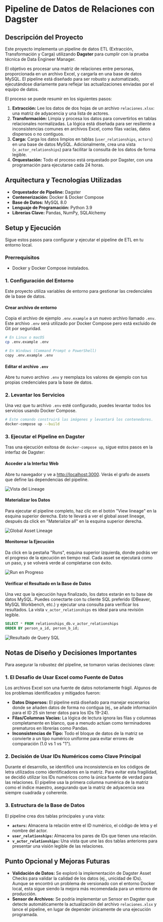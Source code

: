 # Pipeline de Datos de Relaciones con Dagster

## Descripción del Proyecto

Este proyecto implementa un pipeline de datos ETL (Extracción, Transformación y Carga) utilizando **Dagster** para cumplir con la prueba técnica de Data Engineer Manager.

El objetivo es procesar una matriz de relaciones entre personas, proporcionada en un archivo Excel, y cargarla en una base de datos MySQL. El pipeline está diseñado para ser robusto y automatizado, ejecutándose diariamente para reflejar las actualizaciones enviadas por el equipo de datos.

El proceso se puede resumir en los siguientes pasos:

1. **Extracción:** Lee los datos de dos hojas de un archivo `relaciones.xlsx`: una matriz de adyacencia y una lista de actores.
2. **Transformación:** Limpia y procesa los datos para convertirlos en tablas relacionales normalizadas. La lógica está diseñada para ser resiliente a inconsistencias comunes en archivos Excel, como filas vacías, datos dispersos o no contiguos.
3. **Carga:** Carga los datos limpios en tablas (`user_relationships`, `actors`) en una base de datos MySQL. Adicionalmente, crea una vista (`v_actor_relationships`) para facilitar la consulta de los datos de forma legible.
4. **Orquestación:** Todo el proceso está orquestado por Dagster, con una programación para ejecutarse cada 24 horas.

## Arquitectura y Tecnologías Utilizadas

- **Orquestador de Pipeline:** Dagster
- **Contenerización:** Docker & Docker Compose
- **Base de Datos:** MySQL 8.0
- **Lenguaje de Programación:** Python 3.9
- **Librerías Clave:** Pandas, NumPy, SQLAlchemy

## Setup y Ejecución

Sigue estos pasos para configurar y ejecutar el pipeline de ETL en tu entorno local.

### Prerrequisitos

- Docker y Docker Compose instalados.

### 1. Configuración del Entorno

Este proyecto utiliza variables de entorno para gestionar las credenciales de la base de datos.

#### Crear archivo de entorno

Copia el archivo de ejemplo `.env.example` a un nuevo archivo llamado `.env`. Este archivo `.env` será utilizado por Docker Compose pero está excluido de Git por seguridad.

```bash
# En Linux o macOS
cp .env.example .env

# En Windows (Command Prompt o PowerShell)
copy .env.example .env
```

#### Editar el archivo `.env`

Abre tu nuevo archivo `.env` y reemplaza los valores de ejemplo con tus propias credenciales para la base de datos.

### 2. Levantar los Servicios

Una vez que tu archivo `.env` esté configurado, puedes levantar todos los servicios usando Docker Compose.

```bash
# Este comando construirá las imágenes y levantará los contenedores.
docker-compose up --build
```

### 3. Ejecutar el Pipeline en Dagster

Tras una ejecución exitosa de `docker-compose up`, sigue estos pasos en la interfaz de Dagster:

#### Acceder a la Interfaz Web

Abre tu navegador y ve a [http://localhost:3000](http://localhost:3000). Verás el grafo de assets que define las dependencias del pipeline.

![Vista del Lineage](./docs/images/01-view-lineage.png)

#### Materializar los Datos

Para ejecutar el pipeline completo, haz clic en el botón "View lineage" en la esquina superior derecha. Esto te llevará a ver el global asset lineage, después da click en "Materialize all" en la esquina superior derecha.

![Global Asset Lineage](./docs/images/02-global-asset-lineage.png)

#### Monitorear la Ejecución

Da click en la pestaña "Runs", esquina superior izquierda, donde podrás ver el progreso de la ejecución en tiempo real. Cada asset se ejecutará como un paso, y se volverá verde al completarse con éxito.

![Run en Progreso](./docs/images/03-run-in-progress.png)

#### Verificar el Resultado en la Base de Datos

Una vez que la ejecución haya finalizado, los datos estarán en tu base de datos MySQL. Puedes conectarte con tu cliente SQL preferido (DBeaver, MySQL Workbench, etc.) y ejecutar una consulta para verificar los resultados. La vista `v_actor_relationships` es ideal para una revisión legible.

```sql
SELECT * FROM relationships_db.v_actor_relationships
ORDER BY person_a_id, person_b_id;
```

![Resultado de Query SQL](./docs/images/04-sql-query-result.png)

## Notas de Diseño y Decisiones Importantes

Para asegurar la robustez del pipeline, se tomaron varias decisiones clave:

### 1. El Desafío de Usar Excel como Fuente de Datos

Los archivos Excel son una fuente de datos notoriamente frágil. Algunos de los problemas identificados y mitigados fueron:

- **Datos Dispersos:** El pipeline está diseñado para manejar escenarios donde se añaden datos de forma no contigua (ej., se añade información para el ID 25 sin tener datos para los IDs 19-24).
- **Filas/Columnas Vacías:** La lógica de lectura ignora las filas y columnas completamente en blanco, que a menudo actúan como terminadores prematuros en librerías como Pandas.
- **Inconsistencias de Tipo:** Todo el bloque de datos de la matriz se convierte a un tipo numérico uniforme para evitar errores de comparación (1.0 vs 1 vs "1").

### 2. Decisión de Usar IDs Numéricos como Clave Principal

Durante el desarrollo, se identificó una inconsistencia en los códigos de letra utilizados como identificadores en la matriz. Para evitar esta fragilidad, se decidió utilizar los IDs numéricos como la única fuente de verdad para las relaciones. El pipeline usa la primera columna numérica de la matriz como el índice maestro, asegurando que la matriz de adyacencia sea siempre cuadrada y coherente.

### 3. Estructura de la Base de Datos

El pipeline crea dos tablas principales y una vista:

- **`actors`:** Almacena la relación entre el ID numérico, el código de letra y el nombre del actor.
- **`user_relationships`:** Almacena los pares de IDs que tienen una relación.
- **`v_actor_relationships`:** Una vista que une las dos tablas anteriores para presentar una visión legible de las relaciones.

## Punto Opcional y Mejoras Futuras

- **Validación de Datos:** Se exploró la implementación de Dagster Asset Checks para validar la calidad de los datos (ej., unicidad de IDs). Aunque se encontró un problema de versionado con el entorno Docker local, esta sigue siendo la mejora más recomendada para un entorno de producción.
- **Sensor de Archivos:** Se podría implementar un Sensor en Dagster que detecte automáticamente la actualización del archivo `relaciones.xlsx` y lance el pipeline, en lugar de depender únicamente de una ejecución programada.